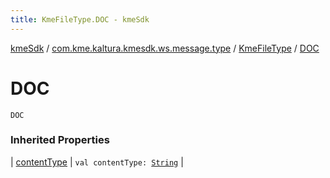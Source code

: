 ```yaml
---
title: KmeFileType.DOC - kmeSdk
---
```


[kmeSdk](../../index.html) / [com.kme.kaltura.kmesdk.ws.message.type](../index.html) / [KmeFileType](index.html) / [DOC](./-d-o-c.html)

# DOC

`DOC`

### Inherited Properties

| [contentType](content-type.html) | `val contentType: `[`String`](https://kotlinlang.org/api/latest/jvm/stdlib/kotlin/-string/index.html) |

